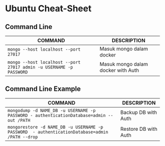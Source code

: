 # Ubuntu Cheat-Sheet

## Command Line
COMMAND | DESCRIPTION
---|---
`mongo --host localhost --port 27017` | Masuk mongo dalam docker
`mongo --host localhost --port 27017 admin -u USERNAME -p PASSWORD` | Masuk mongo dalam docker with Auth

## Command Line Example
COMMAND | DESCRIPTION
---|---
`mongodump -d NAME_DB -u USERNAME -p PASSWORD - authenticationDatabase=admin --out /PATH` | Backup DB with Auth
`mongorestore -d NAME_DB -u USERNAME -p PASSWORD  - authenticationDatabase=admin /PATH --drop` | Restore DB with Auth